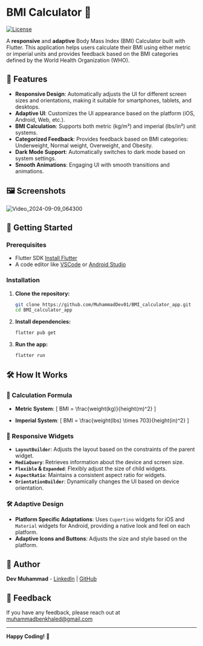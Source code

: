 # BMI Calculator 🧮

[![License](https://img.shields.io/badge/license-MIT-blue.svg)](LICENSE)

A **responsive** and **adaptive** Body Mass Index (BMI) Calculator built with Flutter. This application helps users calculate their BMI using either metric or imperial units and provides feedback based on the BMI categories defined by the World Health Organization (WHO). 

## 📱 Features

- **Responsive Design**: Automatically adjusts the UI for different screen sizes and orientations, making it suitable for smartphones, tablets, and desktops.
- **Adaptive UI**: Customizes the UI appearance based on the platform (iOS, Android, Web, etc.).
- **BMI Calculation**: Supports both metric (kg/m²) and imperial (lbs/in²) unit systems.
- **Categorized Feedback**: Provides feedback based on BMI categories: Underweight, Normal weight, Overweight, and Obesity.
- **Dark Mode Support**: Automatically switches to dark mode based on system settings.
- **Smooth Animations**: Engaging UI with smooth transitions and animations.

## 🖼️ Screenshots

![Video_2024-09-09_064300](https://github.com/user-attachments/assets/10280cbd-75e0-41b1-b31d-dc606092d966)


## 🚀 Getting Started

### Prerequisites

- Flutter SDK [Install Flutter](https://flutter.dev/docs/get-started/install)
- A code editor like [VSCode](https://code.visualstudio.com/) or [Android Studio](https://developer.android.com/studio)

### Installation

1. **Clone the repository:**

    ```bash
    git clone https://github.com/MuhammadDev01/BMI_calculator_app.git
    cd BMI_calculator_app
    ```

2. **Install dependencies:**

    ```bash
    flutter pub get
    ```

3. **Run the app:**

    ```bash
    flutter run
    ```

## 🛠️ How It Works

### 📐 Calculation Formula

- **Metric System**: 
  \[
  BMI = \frac{weight(kg)}{height(m)^2}
  \]

- **Imperial System**: 
  \[
  BMI = \frac{weight(lbs) \times 703}{height(in)^2}
  \]

### 🎨 Responsive Widgets

- **`LayoutBuilder`**: Adjusts the layout based on the constraints of the parent widget.
- **`MediaQuery`**: Retrieves information about the device and screen size.
- **`Flexible` & `Expanded`**: Flexibly adjust the size of child widgets.
- **`AspectRatio`**: Maintains a consistent aspect ratio for widgets.
- **`OrientationBuilder`**: Dynamically changes the UI based on device orientation.

### 🛠️ Adaptive Design

- **Platform Specific Adaptations**: Uses `Cupertino` widgets for iOS and `Material` widgets for Android, providing a native look and feel on each platform.
- **Adaptive Icons and Buttons**: Adjusts the size and style based on the platform.

## 👤 Author

**Dev Muhammad** - [LinkedIn](https://www.linkedin.com/in/muhammad-khaled-811a9431a/) | [GitHub](https://github.com/MuhammadDev01)

## 💬 Feedback

If you have any feedback, please reach out at muhammadbenkhaled@gmail.com

---

**Happy Coding!** 🚀
